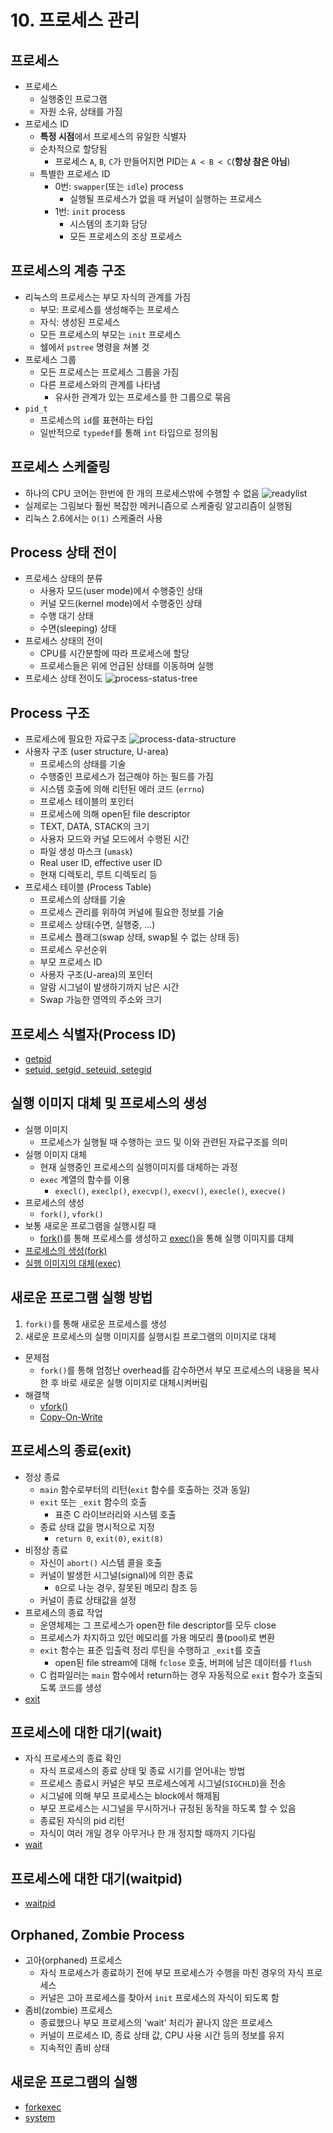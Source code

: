 # 10. 프로세스 관리
## 프로세스
* 프로세스
	* 실행중인 프로그램
	* 자원 소유, 상태를 가짐
* 프로세스 ID
	* **특정 시점**에서 프로세스의 유일한 식별자
	* 순차적으로 할당됨
		* 프로세스 `A`, `B`, `C`가 만들어지면 PID는 `A < B < C`(**항상 참은 아님**)
	* 특별한 프로세스 ID
		* 0번: `swapper`(또는 `idle`) process
			* 실행될 프로세스가 없을 때 커널이 실행하는 프로세스
		* 1번: `init` process
			* 시스템의 초기화 담당
			* 모든 프로세스의 조상 프로세스
## 프로세스의 계층 구조
* 리눅스의 프로세스는 부모 자식의 관계를 가짐
	* 부모: 프로세스를 생성해주는 프로세스
	* 자식: 생성된 프로세스
	* 모든 프로세스의 부모는 `init` 프로세스
	* 쉘에서 `pstree` 명령을 쳐볼 것
* 프로세스 그룹
	* 모든 프로세스는 프로세스 그룹을 가짐
	* 다른 프로세스와의 관계를 나타냄
		* 유사한 관계가 있는 프로세스를 한 그룹으로 묶음
* `pid_t`
	* 프로세스의 `id`를 표현하는 타입
	* 일반적으로 `typedef`를 통해 `int` 타입으로 정의됨
## 프로세스 스케줄링
* 하나의 CPU 코어는 한번에 한 개의 프로세스밖에 수행할 수 없음
![readylist](./ready_list.png?raw=true)
* 실제로는 그림보다 훨씬 복잡한 메커니즘으로 스케줄링 알고리즘이 실행됨
* 리눅스 2.6에서는 `O(1)` 스케줄러 사용
## Process 상태 전이
* 프로세스 상태의 분류
	* 사용자 모드(user mode)에서 수행중인 상태
	* 커널 모드(kernel mode)에서 수행중인 상태
	* 수행 대기 상태
	* 수면(sleeping) 상태
* 프로세스 상태의 전이
	* CPU를 시간분할에 따라 프로세스에 할당
	* 프로세스들은 위에 언급된 상태를 이동하며 실행
* 프로세스 상태 전이도
![process-status-tree](./process_status_tree.png?raw=true)
## Process 구조
* 프로세스에 필요한 자료구조
![process-data-structure](./process_data_structure.png?raw=true)
* 사용자 구조 (user structure, U-area)
	* 프로세스의 상태를 기술
	* 수행중인 프로세스가 접근해야 하는 필드를 가짐
	* 시스템 호출에 의해 리턴된 에러 코드 (`errno`)
	* 프로세스 테이블의 포인터
	* 프로세스에 의해 open된 file descriptor
	* TEXT, DATA, STACK의 크기
	* 사용자 모드와 커널 모드에서 수행된 시간
	* 파일 생성 마스크 (`umask`)
	* Real user ID, effective user ID
	* 현재 디렉토리, 루트 디렉토리 등
* 프로세스 테이블 (Process Table)
	* 프로세스의 상태를 기술
	* 프로세스 관리를 위하여 커널에 필요한 정보를 기술
	* 프로세스 상태(수면, 실행중, ...)
	* 프로세스 플래그(swap 상태, swap될 수 없는 상태 등)
	* 프로세스 우선순위
	* 부모 프로세스 ID
	* 사용자 구조(U-area)의 포인터
	* 알람 시그널이 발생하기까지 남은 시간
	* Swap 가능한 영역의 주소와 크기
## 프로세스 식별자(Process ID)
* [getpid](./getpid)
* [setuid, setgid, seteuid, setegid](./set_id)
## 실행 이미지 대체 및 프로세스의 생성
* 실행 이미지
	* 프로세스가 실행될 때 수행하는 코드 및 이와 관련된 자료구조를 의미
* 실행 이미지 대체
	* 현재 실행중인 프로세스의 실행이미지를 대체하는 과정
	* `exec` 계열의 함수를 이용
		* `execl()`, `execlp()`, `execvp()`, `execv()`, `execle()`, `execve()`
* 프로세스의 생성
	* `fork()`, `vfork()`
* 보통 새로운 프로그램을 실행시킬 때
	* [fork()](./fork)를 통해 프로세스를 생성하고 [exec()](./exec)을 통해 실행 이미지를 대체
* [프로세스의 생성(fork)](./fork)
* [실행 이미지의 대체(exec)](./exec)
## 새로운 프로그램 실행 방법
1. `fork()`를 통해 새로운 프로세스를 생성
2. 새로운 프로세스의 실행 이미지를 실행시킬 프로그램의 이미지로 대체
* 문제점
	* `fork()`를 통해 엄청난 overhead를 감수하면서 부모 프로세스의 내용을 복사한 후 바로 새로운 실행 이미지로 대체시켜버림
* 해결책
	* [vfork()](./vfork)
	* [Copy-On-Write](./copy-on-write)
## 프로세스의 종료(exit)
* 정상 종료
	* `main` 함수로부터의 리턴(`exit` 함수를 호출하는 것과 동일)
	* `exit` 또는 `_exit` 함수의 호출
		* 표준 C 라이브러리와 시스템 호출
	* 종료 상태 값을 명시적으로 지정
		* `return 0`, `exit(0)`, `exit(8)`
* 비정상 종료
	* 자신이 `abort()` 시스템 콜을 호출
	* 커널이 발생한 시그널(signal)에 의한 종료
		* `0`으로 나눈 경우, 잘못된 메모리 참조 등
	* 커널이 종료 상태값을 설정
* 프로세스의 종료 작업
	* 운영체제는 그 프로세스가 open한 file descriptor를 모두 close
	* 프로세스가 차지하고 있던 메모리를 가용 메모리 풀(pool)로 변환
	* `exit` 함수는 표준 입출력 정리 루틴을 수행하고 `_exit`를 호출
		* open된 file stream에 대해 `fclose` 호출, 버퍼에 남은 데이터를 `flush`
	* C 컴파일러는 `main` 함수에서 return하는 경우 자동적으로 `exit` 함수가 호출되도록 코드를 생성
* [exit](./exit)
## 프로세스에 대한 대기(wait)
* 자식 프로세스의 종료 확인
	* 자식 프로세스의 종료 상태 및 종료 시기를 얻어내는 방법
	* 프로세스 종료시 커널은 부모 프로세스에게 시그널(`SIGCHLD`)을 전송
	* 시그널에 의해 부모 프로세스는 block에서 해제됨
	* 부모 프로세스는 시그널을 무시하거나 규정된 동작을 하도록 할 수 있음
	* 종료된 자식의 pid 리턴
	* 자식이 여러 개일 경우 아무거나 한 개 정지할 때까지 기다림
* [wait](./wait)
## 프로세스에 대한 대기(waitpid)
* [waitpid](./waitpid)
## Orphaned, Zombie Process
* 고아(orphaned) 프로세스
	* 자식 프로세스가 종료하기 전에 부모 프로세스가 수행을 마친 경우의 자식 프로세스
	* 커널은 고아 프로세스를 찾아서 `init` 프로세스의 자식이 되도록 함
* 좀비(zombie) 프로세스
	* 종료했으나 부모 프로세스의 'wait' 처리가 끝나지 않은 프로세스
	* 커널이 프로세스 ID, 종료 상태 값, CPU 사용 시간 등의 정보를 유지
	* 지속적인 좀비 상태
## 새로운 프로그램의 실행
* [forkexec](./forkexec)
* [system](./system)
